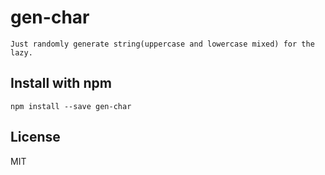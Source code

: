 # gen-char

```
Just randomly generate string(uppercase and lowercase mixed) for the lazy.
```

## Install with npm

```
npm install --save gen-char
```

## License

MIT
